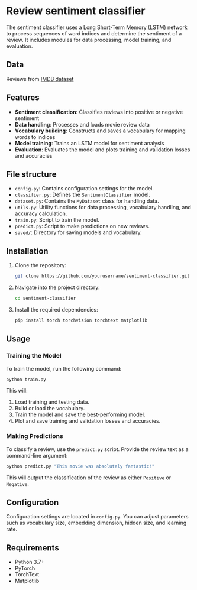 # Review sentiment classifier

The sentiment classifier uses a Long Short-Term Memory (LSTM) network to process sequences of word indices and determine the sentiment of a review. It includes modules for data processing, model training, and evaluation.

## Data

Reviews from [IMDB dataset](https://ai.stanford.edu/~amaas/data/sentiment/)

## Features

- **Sentiment classification**: Classifies reviews into positive or negative sentiment
- **Data handling**: Processes and loads movie review data
- **Vocabulary building**: Constructs and saves a vocabulary for mapping words to indices
- **Model training**: Trains an LSTM model for sentiment analysis
- **Evaluation**: Evaluates the model and plots training and validation losses and accuracies

## File structure

- `config.py`: Contains configuration settings for the model.
- `classifier.py`: Defines the `SentimentClassifier` model.
- `dataset.py`: Contains the `MyDataset` class for handling data.
- `utils.py`: Utility functions for data processing, vocabulary handling, and accuracy calculation.
- `train.py`: Script to train the model.
- `predict.py`: Script to make predictions on new reviews.
- `saved/`: Directory for saving models and vocabulary.

## Installation

1. Clone the repository:
    ```bash
    git clone https://github.com/yourusername/sentiment-classifier.git
    ```
2. Navigate into the project directory:
    ```bash
    cd sentiment-classifier
    ```
3. Install the required dependencies:
    ```bash
    pip install torch torchvision torchtext matplotlib
    ```

## Usage

### Training the Model

To train the model, run the following command:
```bash
python train.py
```

This will:
1. Load training and testing data.
2. Build or load the vocabulary.
3. Train the model and save the best-performing model.
4. Plot and save training and validation losses and accuracies.

### Making Predictions

To classify a review, use the `predict.py` script. Provide the review text as a command-line argument:

```bash
python predict.py "This movie was absolutely fantastic!"
```

This will output the classification of the review as either `Positive` or `Negative`.

## Configuration

Configuration settings are located in `config.py`. You can adjust parameters such as vocabulary size, embedding dimension, hidden size, and learning rate.

## Requirements

- Python 3.7+
- PyTorch
- TorchText
- Matplotlib


